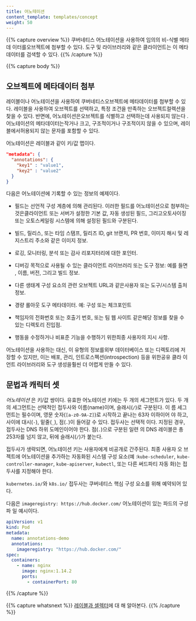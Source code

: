 ```yaml
---
title: 어노테이션
content_template: templates/concept
weight: 50
---
```


{{% capture overview %}} 쿠버네티스 어노테이션을 사용하여 임의의 비-식별 메타데
이터를오브젝트에 첨부할 수 있다. 도구 및 라이브러리와 같은 클라이언트는 이 메타
데이터를 검색할 수 있다. {{% /capture %}}

{{% capture body %}}

## 오브젝트에 메타데이터 첨부

레이블이나 어노테이션을 사용하여 쿠버네티스오브젝트에 메타데이터를 첨부할 수 있
다. 레이블을 사용하여 오브젝트를 선택하고, 특정 조건을 만족하는 오브젝트컬렉션을
찾을 수 있다. 반면에, 어노테이션은오브젝트를 식별하고 선택하는데 사용되지 않는다
. 어노테이션의 메타데이터는작거나 크고, 구조적이거나 구조적이지 않을 수 있으며,
레이블에서허용되지 않는 문자를 포함할 수 있다.

어노테이션은 레이블과 같이 키/값 맵이다.

```json
"metadata": {
  "annotations": {
    "key1" : "value1",
    "key2" : "value2"
  }
}
```

다음은 어노테이션에 기록할 수 있는 정보의 예제이다.

- 필드는 선언적 구성 계층에 의해 관리된다. 이러한 필드를 어노테이션으로 첨부하는
  것은클라이언트 또는 서버가 설정한 기본 값, 자동 생성된 필드, 그리고오토사이징
  또는 오토스케일링 시스템에 의해 설정된 필드와 구분된다.

- 빌드, 릴리스, 또는 타임 스탬프, 릴리즈 ID, git 브랜치, PR 번호, 이미지 해시 및
  레지스트리 주소와 같은 이미지 정보.

- 로깅, 모니터링, 분석 또는 감사 리포지터리에 대한 포인터.

- 디버깅 목적으로 사용될 수 있는 클라이언트 라이브러리 또는 도구 정보: 예를 들면
  , 이름, 버전, 그리고 빌드 정보.

- 다른 생태계 구성 요소의 관련 오브젝트 URL과 같은사용자 또는 도구/시스템 출처
  정보.

- 경량 롤아웃 도구 메타데이터. 예: 구성 또는 체크포인트

- 책임자의 전화번호 또는 호출기 번호, 또는 팀 웹 사이트 같은해당 정보를 찾을 수
  있는 디렉토리 진입점.

- 행동을 수정하거나 비표준 기능을 수행하기 위한최종 사용자의 지시 사항.

어노테이션을 사용하는 대신, 이 유형의 정보를외부 데이터베이스 또는 디렉토리에 저
장할 수 있지만, 이는 배포, 관리, 인트로스펙션(introspection) 등을 위한공유 클라
이언트 라이브러리와 도구 생성을훨씬 더 어렵게 만들 수 있다.

## 문법과 캐릭터 셋

_어노테이션_ 은 키/값 쌍이다. 유효한 어노테이션 키에는 두 개의 세그먼트가 있다.
두 개의 세그먼트는 선택적인 접두사와 이름(name)이며, 슬래시(`/`)로 구분된다. 이
름 세그먼트는 필수이며, 영문 숫자(`[a-z0-9A-Z]`)로 시작하고 끝나는 63자 이하이어
야 하고, 사이에 대시(`-`), 밑줄(`_`), 점(`.`)이 들어갈 수 있다. 접두사는 선택적
이다. 지정된 경우, 접두사는 DNS 하위 도메인이어야 한다. 점(`.`)으로 구분된 일련
의 DNS 레이블은 총 253자를 넘지 않고, 뒤에 슬래시(`/`)가 붙는다.

접두사가 생략되면, 어노테이션 키는 사용자에게 비공개로 간주된다. 최종 사용자 오
브젝트에 어노테이션을 추가하는 자동화된 시스템 구성 요소(예 :`kube-scheduler`,
`kube-controller-manager`, `kube-apiserver`, `kubectl`, 또는 다른 써드파티 자동
화)는 접두사를 지정해야 한다.

`kubernetes.io/`와 `k8s.io/` 접두사는 쿠버네티스 핵심 구성 요소를 위해 예약되어
있다.

다음은 `imageregistry: https://hub.docker.com/` 어노테이션이 있는 파드의 구성 파
일 예시이다.

```yaml
apiVersion: v1
kind: Pod
metadata:
  name: annotations-demo
  annotations:
    imageregistry: "https://hub.docker.com/"
spec:
  containers:
    - name: nginx
      image: nginx:1.14.2
      ports:
        - containerPort: 80
```

{{% /capture %}}

{{% capture whatsnext %}}
[레이블과 셀렉터](/ko/docs/concepts/overview/working-with-objects/labels/)에 대
해 알아본다. {{% /capture %}}
